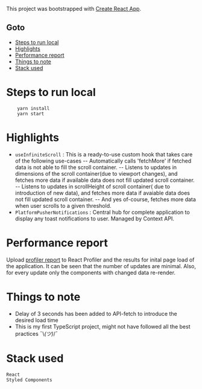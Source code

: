 This project was bootstrapped with [Create React App](https://github.com/facebook/create-react-app).
## Goto
- [Steps to run local](https://github.com/shivamkantival/test-react-app#steps-to-run-local)
- [Highlights](https://github.com/shivamkantival/test-react-app#highlights)
- [Performance report](https://github.com/shivamkantival/test-react-app#performance-report)
- [Things to note](https://github.com/shivamkantival/test-react-app#things-to-note)
- [Stack used](https://github.com/shivamkantival/test-react-app#stack-used)

# Steps to run local
```
    yarn install
    yarn start
```

# Highlights
- `useInfiniteScroll` : This is a ready-to-use custom hook that takes care of the following use-cases
-- Automatically calls 'fetchMore' if fetched data is not able to fill the scroll container.
-- Listens to updates in dimensions of the scroll container(due to viewport changes), and fetches more data if available data does not fill updated scroll container.
-- Listens to updates in scrollHeight of scroll container( due to introduction of new data), and fetches more data if avaiable data does not fill updated scroll container.
-- And yes of-course, fetches more data when user scrolls to a given threshold.
- `PlatformPusherNotifications` : Central hub for complete application to display any toast notifications to user. Managed by Context API.

# Performance report
Upload [profiler report](https://github.com/shivamkantival/test-react-app/blob/master/profiling-data.29-03-2020.01-25-03.json) to React Profiler and the results for inital page load of the application. It can be seen that the number of updates are minimal. Also, for every update only the components with changed data re-render.

# Things to note
- Delay of 3 seconds has been added to API-fetch to introduce the desired load time
- This is my first TypeScript project, might not have followed all the best practices ¯\\_(ツ)_/¯

# Stack used
```
React
Styled Components
```

